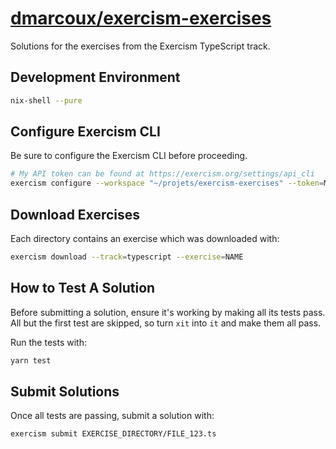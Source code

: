 # <a href="https://github.com/dmarcoux/exercism-exercises">dmarcoux/exercism-exercises</a>

Solutions for the exercises from the Exercism TypeScript track.

## Development Environment

```bash
nix-shell --pure
```

## Configure Exercism CLI

Be sure to configure the Exercism CLI before proceeding.

```bash
# My API token can be found at https://exercism.org/settings/api_cli
exercism configure --workspace "~/projets/exercism-exercises" --token=MY_API_TOKEN
```

## Download Exercises

Each directory contains an exercise which was downloaded with:

```bash
exercism download --track=typescript --exercise=NAME
```

## How to Test A Solution

Before submitting a solution, ensure it's working by making all its tests pass.
All but the first test are skipped, so turn `xit` into `it` and make them
all pass.

Run the tests with:

```bash
yarn test
```

## Submit Solutions

Once all tests are passing, submit a solution with:

```bash
exercism submit EXERCISE_DIRECTORY/FILE_123.ts
```
